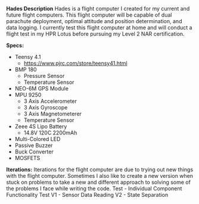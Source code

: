 **Hades Description**
Hades is a flight computer I created for my current and future flight computers. This flight computer will be capable of dual parachute deployment, optimal attitude and position determination, and data logging. I currently test this flight computer at home and will conduct a flight test in my HPR Lotus before pursuing my Level 2 NAR certification.

**Specs:**
- Teensy 4.1
    -  https://www.pjrc.com/store/teensy41.html
- BMP 180
    - Pressure Sensor
    - Temperature Sensor
- NEO-6M GPS Module
- MPU 9250
    - 3 Axis Accelerometer
    - 3 Axis Gyroscope
    - 3 Axis Magnetometerer
    - Temperature Sensor
- Zeee 4S Lipo Battery
    - 14.8V 120C 2200mAh
- Multi-Colored LED
- Passive Buzzer
- Buck Converter
- MOSFETS



**Iterations:**
Iterations for the flight computer are due to trying out new things with the flight computer. Sometimes I also like to create a new version when stuck on problems to take a new and different approach to solving some of the problems I face while writing the code.
Test - Individual Component Functionality Test
V1 - Sensor Data Reading
V2 - State Separation
